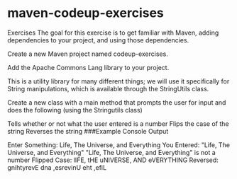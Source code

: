 # maven-codeup-exercises

Exercises
The goal for this exercise is to get familiar with Maven, adding dependencies to your project, and using those dependencies.

Create a new Maven project named codeup-exercises.

Add the Apache Commons Lang library to your project.

This is a utility library for many different things; we will use it specifically for String manipulations, which is available through the StringUtils class.

Create a new class with a main method that prompts the user for input and does the following (using the Stringutils class)

Tells whether or not what the user entered is a number
Flips the case of the string
Reverses the string
###Example Console Output


Enter Something: Life, The Universe, and Everything
You Entered: "Life, The Universe, and Everything"
"Life, The Universe, and Everything" is not a number
Flipped Case: lIFE, tHE uNIVERSE, AND eVERYTHING
Reversed: gnihtyrevE dna ,esrevinU eht ,efiL
